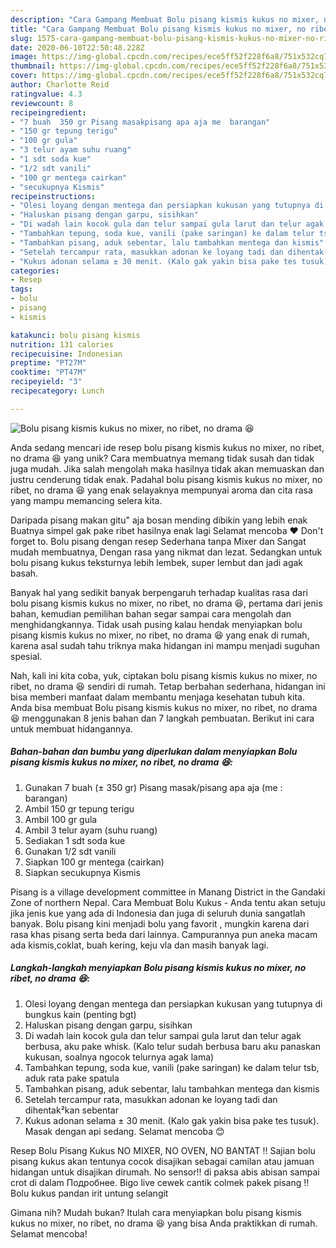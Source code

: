 ```yaml
---
description: "Cara Gampang Membuat Bolu pisang kismis kukus no mixer, no ribet, no drama 😆 Anti Gagal"
title: "Cara Gampang Membuat Bolu pisang kismis kukus no mixer, no ribet, no drama 😆 Anti Gagal"
slug: 1575-cara-gampang-membuat-bolu-pisang-kismis-kukus-no-mixer-no-ribet-no-drama-anti-gagal
date: 2020-06-10T22:50:48.228Z
image: https://img-global.cpcdn.com/recipes/ece5ff52f228f6a8/751x532cq70/bolu-pisang-kismis-kukus-no-mixer-no-ribet-no-drama-😆-foto-resep-utama.jpg
thumbnail: https://img-global.cpcdn.com/recipes/ece5ff52f228f6a8/751x532cq70/bolu-pisang-kismis-kukus-no-mixer-no-ribet-no-drama-😆-foto-resep-utama.jpg
cover: https://img-global.cpcdn.com/recipes/ece5ff52f228f6a8/751x532cq70/bolu-pisang-kismis-kukus-no-mixer-no-ribet-no-drama-😆-foto-resep-utama.jpg
author: Charlotte Reid
ratingvalue: 4.3
reviewcount: 8
recipeingredient:
- "7 buah  350 gr Pisang masakpisang apa aja me  barangan"
- "150 gr tepung terigu"
- "100 gr gula"
- "3 telur ayam suhu ruang"
- "1 sdt soda kue"
- "1/2 sdt vanili"
- "100 gr mentega cairkan"
- "secukupnya Kismis"
recipeinstructions:
- "Olesi loyang dengan mentega dan persiapkan kukusan yang tutupnya di bungkus kain (penting bgt)"
- "Haluskan pisang dengan garpu, sisihkan"
- "Di wadah lain kocok gula dan telur sampai gula larut dan telur agak berbusa, aku pake whisk. (Kalo telur sudah berbusa baru aku panaskan kukusan, soalnya ngocok telurnya agak lama)"
- "Tambahkan tepung, soda kue, vanili (pake saringan) ke dalam telur tsb, aduk rata pake spatula"
- "Tambahkan pisang, aduk sebentar, lalu tambahkan mentega dan kismis"
- "Setelah tercampur rata, masukkan adonan ke loyang tadi dan dihentak²kan sebentar"
- "Kukus adonan selama ± 30 menit. (Kalo gak yakin bisa pake tes tusuk). Masak dengan api sedang. Selamat mencoba 😊"
categories:
- Resep
tags:
- bolu
- pisang
- kismis

katakunci: bolu pisang kismis 
nutrition: 131 calories
recipecuisine: Indonesian
preptime: "PT27M"
cooktime: "PT47M"
recipeyield: "3"
recipecategory: Lunch

---
```



![Bolu pisang kismis kukus no mixer, no ribet, no drama 😆](https://img-global.cpcdn.com/recipes/ece5ff52f228f6a8/751x532cq70/bolu-pisang-kismis-kukus-no-mixer-no-ribet-no-drama-😆-foto-resep-utama.jpg)

Anda sedang mencari ide resep bolu pisang kismis kukus no mixer, no ribet, no drama 😆 yang unik? Cara membuatnya memang tidak susah dan tidak juga mudah. Jika salah mengolah maka hasilnya tidak akan memuaskan dan justru cenderung tidak enak. Padahal bolu pisang kismis kukus no mixer, no ribet, no drama 😆 yang enak selayaknya mempunyai aroma dan cita rasa yang mampu memancing selera kita.

Daripada pisang makan gitu&#34; aja bosan mending dibikin yang lebih enak Buatnya simpel gak pake ribet hasilnya enak lagi Selamat mencoba ❤ Don&#39;t forget to. Bolu pisang dengan resep Sederhana tanpa Mixer dan Sangat mudah membuatnya, Dengan rasa yang nikmat dan lezat. Sedangkan untuk bolu pisang kukus teksturnya lebih lembek, super lembut dan jadi agak basah.

Banyak hal yang sedikit banyak berpengaruh terhadap kualitas rasa dari bolu pisang kismis kukus no mixer, no ribet, no drama 😆, pertama dari jenis bahan, kemudian pemilihan bahan segar sampai cara mengolah dan menghidangkannya. Tidak usah pusing kalau hendak menyiapkan bolu pisang kismis kukus no mixer, no ribet, no drama 😆 yang enak di rumah, karena asal sudah tahu triknya maka hidangan ini mampu menjadi suguhan spesial.


Nah, kali ini kita coba, yuk, ciptakan bolu pisang kismis kukus no mixer, no ribet, no drama 😆 sendiri di rumah. Tetap berbahan sederhana, hidangan ini bisa memberi manfaat dalam membantu menjaga kesehatan tubuh kita. Anda bisa membuat Bolu pisang kismis kukus no mixer, no ribet, no drama 😆 menggunakan 8 jenis bahan dan 7 langkah pembuatan. Berikut ini cara untuk membuat hidangannya.

<!--inarticleads1-->

##### Bahan-bahan dan bumbu yang diperlukan dalam menyiapkan Bolu pisang kismis kukus no mixer, no ribet, no drama 😆:

1. Gunakan 7 buah (± 350 gr) Pisang masak/pisang apa aja (me : barangan)
1. Ambil 150 gr tepung terigu
1. Ambil 100 gr gula
1. Ambil 3 telur ayam (suhu ruang)
1. Sediakan 1 sdt soda kue
1. Gunakan 1/2 sdt vanili
1. Siapkan 100 gr mentega (cairkan)
1. Siapkan secukupnya Kismis


Pisang is a village development committee in Manang District in the Gandaki Zone of northern Nepal. Cara Membuat Bolu Kukus - Anda tentu akan setuju jika jenis kue yang ada di Indonesia dan juga di seluruh dunia sangatlah banyak. Bolu pisang kini menjadi bolu yang favorit , mungkin karena dari rasa khas pisang serta beda dari lainnya. Campurannya pun aneka macam ada kismis,coklat, buah kering, keju vla dan masih banyak lagi. 

<!--inarticleads2-->

##### Langkah-langkah menyiapkan Bolu pisang kismis kukus no mixer, no ribet, no drama 😆:

1. Olesi loyang dengan mentega dan persiapkan kukusan yang tutupnya di bungkus kain (penting bgt)
1. Haluskan pisang dengan garpu, sisihkan
1. Di wadah lain kocok gula dan telur sampai gula larut dan telur agak berbusa, aku pake whisk. (Kalo telur sudah berbusa baru aku panaskan kukusan, soalnya ngocok telurnya agak lama)
1. Tambahkan tepung, soda kue, vanili (pake saringan) ke dalam telur tsb, aduk rata pake spatula
1. Tambahkan pisang, aduk sebentar, lalu tambahkan mentega dan kismis
1. Setelah tercampur rata, masukkan adonan ke loyang tadi dan dihentak²kan sebentar
1. Kukus adonan selama ± 30 menit. (Kalo gak yakin bisa pake tes tusuk). Masak dengan api sedang. Selamat mencoba 😊


Resep Bolu Pisang Kukus NO MIXER, NO OVEN, NO BANTAT !! Sajian bolu pisang kukus akan tentunya cocok disajikan sebagai camilan atau jamuan hidangan untuk disajikan dirumah. No sensor!! di paksa abis abisan sampai crot di dalam Подробнее. Bigo live cewek cantik colmek pakek pisang !! Bolu kukus pandan irit untung selangit 

Gimana nih? Mudah bukan? Itulah cara menyiapkan bolu pisang kismis kukus no mixer, no ribet, no drama 😆 yang bisa Anda praktikkan di rumah. Selamat mencoba!
